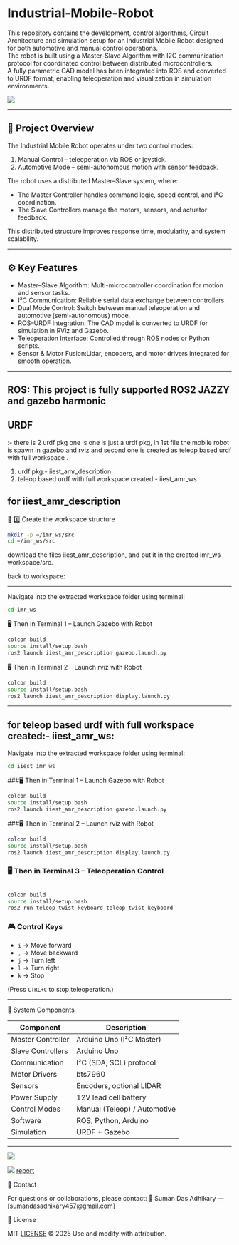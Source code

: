 # Industrial-Mobile-Robot

This repository contains the development, control algorithms, Circuit Architecture and simulation setup for an Industrial Mobile Robot designed for both automotive and manual control operations.  
The robot is built using a Master-Slave Algorithm with I2C communication protocol for coordinated control between distributed microcontrollers.  
A fully parametric CAD model has been integrated into ROS and converted to URDF format, enabling teleoperation and visualization in simulation environments.

![](IMR_2D_SKETCH.png)



---

## 📘 Project Overview

The Industrial Mobile Robot operates under two control modes:  
1. Manual Control – teleoperation via ROS or joystick.  
2. Automotive Mode – semi-autonomous motion with sensor feedback.

The robot uses a distributed Master–Slave system, where:
- The Master Controller handles command logic, speed control, and I²C coordination.  
- The Slave Controllers manage the motors, sensors, and actuator feedback.  

This distributed structure improves response time, modularity, and system scalability.

---

## ⚙️ Key Features

- Master–Slave Algorithm: Multi-microcontroller coordination for motion and sensor tasks.  
- I²C Communication: Reliable serial data exchange between controllers.  
- Dual Mode Control: Switch between manual teleoperation and automotive (semi-autonomous) mode.  
- ROS–URDF Integration: The CAD model is converted to URDF for simulation in RViz and Gazebo.  
- Teleoperation Interface: Controlled through ROS nodes or Python scripts.  
- Sensor & Motor Fusion:Lidar, encoders, and motor drivers integrated for smooth operation.

---
## ROS: This project is fully supported ROS2 JAZZY and gazebo harmonic
## URDF

:- there is 2 urdf pkg one is one is just a urdf pkg, in 1st file the mobile robot is spawn in gazebo and rviz and second one is created as teleop based urdf with full workspace .
  1) urdf pkg:- iiest_amr_description
  2) teleop based urdf with full workspace created:- iiest_amr_ws

## for iiest_amr_description

🧱 1️⃣ Create the workspace structure

```bash
mkdir -p ~/imr_ws/src
cd ~/imr_ws/src
```

download the files  iiest_amr_description, and put it in the created imr_ws workspace/src.

back to workspace:

---

Navigate into the extracted workspace folder using terminal:

```bash
cd imr_ws
```
🖥️ Then in Terminal 1 – Launch Gazebo with Robot

```bash
colcon build
source install/setup.bash
ros2 launch iiest_amr_description gazebo.launch.py
```

🖥️ Then in Terminal 2 – Launch rviz with Robot

```bash
colcon build
source install/setup.bash
ros2 launch iiest_amr_description display.launch.py
```

---


## for teleop based urdf with full workspace created:- iiest_amr_ws:

Navigate into the extracted workspace folder using terminal:

```bash
cd iiest_imr_ws
```
###🖥️ Then in Terminal 1 – Launch Gazebo with Robot

```bash
colcon build
source install/setup.bash
ros2 launch iiest_amr_description gazebo.launch.py
```

###🖥️ Then in Terminal 2 – Launch rviz with Robot

```bash
colcon build
source install/setup.bash
ros2 launch iiest_amr_description display.launch.py
```
### 🖥️ Then in Terminal 3 – Teleoperation Control

```bash

colcon build
source install/setup.bash
ros2 run teleop_twist_keyboard teleop_twist_keyboard
```




### 🎮 Control Keys

* `i` → Move forward
* `,` → Move backward
* `j` → Turn left
* `l` → Turn right
* `k` → Stop

(Press `CTRL+C` to stop teleoperation.)


---



🧮 System Components

| Component         | Description                                       |
| ----------------- | ------------------------------------------------- |
| Master Controller | Arduino Uno (I²C Master) |
| Slave Controllers | Arduino Uno      |
| Communication     | I²C (SDA, SCL) protocol                           |
| Motor Drivers     | bts7960                                           |
| Sensors           |  Encoders, optional LIDAR                         |
| Power Supply      | 12V lead cell battery                             |
| Control Modes     | Manual (Teleop) / Automotive                      |
| Software          | ROS, Python, Arduino                              |
| Simulation        | URDF + Gazebo                                     |



---
![](iiest.png)

![](report_front)
 [report](report)

📧 Contact

For questions or collaborations, please contact:
📩 Suman Das Adhikary — [sumandasadhikary457@gmail.com]

🪪 License

MIT [LICENSE](LICENSE) © 2025
Use and modify with attribution.

